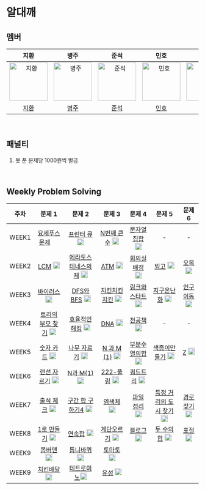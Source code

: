 # 알대깨

## 멤버

|                                         지환                                         |                                          병주                                           |                                        준석                                        |                                       민호                                        |                                        정민                                         |
|:----------------------------------------------------------------------------------:|:-------------------------------------------------------------------------------------:|:--------------------------------------------------------------------------------:|:-------------------------------------------------------------------------------:|:---------------------------------------------------------------------------------:|
| <img src="https://avatars.githubusercontent.com/ch0ijihwan" width=100px alt="지환"/> | <img src="https://avatars.githubusercontent.com/Byeongju-Kong" width=100px alt="병주"/> | <img src="https://avatars.githubusercontent.com/Seokki97" width=100px alt="준석"/> | <img src="https://avatars.githubusercontent.com/MinhoKK" width=100px alt="민호"/> | <img src="https://avatars.githubusercontent.com/jmlee9707" width=100px alt="정민"/> |
|                        [지환](https://github.com/ch0ijihwan)                         |                        [병주](https://github.com/Byeongju-Kong)                         |                        [준석](https://github.com/Seokki97)                         |                        [민호](https://github.com/MinhoKK)                         |                        [정민](https://github.com/jmlee9707)                         |

<br />

## 패널티

1. 못 푼 문제당 1000원씩 벌금

<br />

## Weekly Problem Solving

| **주차** |                                                               **문제 1**                                                                |                                                                                   **문제 2**                                                                                    |                                                               **문제 3**                                                               |                                                              **문제 4**                                                               |                                                                **문제 5**                                                                 |                                                             **문제 6**                                                             |
|:------:|:-------------------------------------------------------------------------------------------------------------------------------------:|:-----------------------------------------------------------------------------------------------------------------------------------------------------------------------------:|:------------------------------------------------------------------------------------------------------------------------------------:|:-----------------------------------------------------------------------------------------------------------------------------------:|:---------------------------------------------------------------------------------------------------------------------------------------:|:--------------------------------------------------------------------------------------------------------------------------------:|
| WEEK1  |   [요세푸스 문제](https://www.acmicpc.net/problem/1158) <img height="15px" width="18px" src="https://static.solved.ac/tier_small/7.svg"/>   |                        [프린터 큐](https://www.acmicpc.net/problem/1966) <img height="18px" width="18px" src="https://static.solved.ac/tier_small/8.svg"/>                        |  [N번째 큰 수](https://www.acmicpc.net/problem/2075) <img height="18px" width="18px" src="https://static.solved.ac/tier_small/9.svg"/>   |  [문자열 집합](https://www.acmicpc.net/problem/14425) <img height="18px" width="18px" src="https://static.solved.ac/tier_small/8.svg"/>  |                                                                    -                                                                    |                                                                -                                                                 |
| WEEK2  |     [LCM](https://www.acmicpc.net/problem/5347) <img height="18px" width="18px" src="https://static.solved.ac/tier_small/6.svg"/>     |                     [에라토스테네스의 체](https://www.acmicpc.net/problem/2960) <img height="18px" width="18px" src="https://static.solved.ac/tier_small/7.svg"/>                      |    [ATM](https://www.acmicpc.net/problem/11399) <img height="18px" width="18px" src="https://static.solved.ac/tier_small/7.svg"/>    |  [회의실 배정](https://www.acmicpc.net/problem/1931) <img height="18px" width="18px" src="https://static.solved.ac/tier_small/10.svg"/>  |      [빙고](https://www.acmicpc.net/problem/2578) <img height="18px" width="18px" src="https://static.solved.ac/tier_small/7.svg"/>       |  [오목](https://www.acmicpc.net/problem/2615) <img height="18px" width="18px" src="https://static.solved.ac/tier_small/10.svg"/>   |
| WEEK3  |    [바이러스](https://www.acmicpc.net/problem/2606) <img height="18px" width="18px" src="https://static.solved.ac/tier_small/8.svg"/>     |                      [DFS와 BFS](https://www.acmicpc.net/problem/1260) <img height="18px" width="18px" src="https://static.solved.ac/tier_small/9.svg"/>                       |  [치킨치킨치킨](https://www.acmicpc.net/problem/16439) <img height="18px" width="18px" src="https://static.solved.ac/tier_small/7.svg"/>   | [링크와 스타트](https://www.acmicpc.net/problem/15661) <img height="18px" width="18px" src="https://static.solved.ac/tier_small/10.svg"/> |     [지구온난화](https://www.acmicpc.net/problem/5212) <img height="18px" width="18px" src="https://static.solved.ac/tier_small/9.svg"/>     | [인구이동](https://www.acmicpc.net/problem/16234) <img height="18px" width="18px" src="https://static.solved.ac/tier_small/11.svg"/> |
| WEEK4  | [트리의 부모 찾기](https://www.acmicpc.net/pr신oblem/11725) <img height="18px" width="18px" src="https://static.solved.ac/tier_small/9.svg"/> |                      [효율적인 해킹](https://www.acmicpc.net/problem/1325) <img height="18px" width="18px" src="https://static.solved.ac/tier_small/10.svg"/>                       |    [DNA](https://www.acmicpc.net/problem/1969) <img height="18px" width="18px" src="https://static.solved.ac/tier_small/7.svg"/>     |   [전공책](https://www.acmicpc.net/problem/16508) <img height="18px" width="18px" src="https://static.solved.ac/tier_small/8.svg"/>    |                                                                    -                                                                    |                                                                -                                                                 |
| WEEK5  |   [숫자 카드](https://www.acmicpc.net/problem/10815) <img height="18px" width="18px" src="https://static.solved.ac/tier_small/6.svg"/>    |                       [나무 자르기](https://www.acmicpc.net/problem/2805) <img height="18px" width="18px" src="https://static.solved.ac/tier_small/9.svg"/>                        | [N 과 M (1)](https://www.acmicpc.net/problem/15649) <img height="18px" width="18px" src="https://static.solved.ac/tier_small/8.svg"/> |  [부분수열의합](https://www.acmicpc.net/problem/1182) <img height="18px" width="18px" src="https://static.solved.ac/tier_small/9.svg"/>   |    [색종이만 들기](https://www.acmicpc.net/problem/2630) <img height="18px" width="18px" src="https://static.solved.ac/tier_small/9.svg"/>    |   [Z](https://www.acmicpc.net/problem/1074) <img height="18px" width="18px" src="https://static.solved.ac/tier_small/10.svg"/>   |
| WEEK6  |   [랜선 자르기](https://www.acmicpc.net/problem/1654) <img height="18px" width="18px" src="https://static.solved.ac/tier_small/9.svg"/>    |                      [N과 M(1)](https://www.acmicpc.net/problem/15663) <img height="18px" width="18px" src="https://static.solved.ac/tier_small/9.svg"/>                       |  [222-풀링](https://www.acmicpc.net/problem/17829) <img height="18px" width="18px" src="https://static.solved.ac/tier_small/9.svg"/>   |   [쿼드트리](https://www.acmicpc.net/problem/1992) <img height="18px" width="18px" src="https://static.solved.ac/tier_small/10.svg"/>   |                                                                                                                                         |                                                                                                                                  |
| WEEK7  |   [출석 체크](https://www.acmicpc.net/problem/20438) <img height="18px" width="18px" src="https://static.solved.ac/tier_small/9.svg"/>    |                     [구간 합 구하기4](https://www.acmicpc.net/problem/11659) <img height="18px" width="18px" src="https://static.solved.ac/tier_small/8.svg"/>                      |    [염색체](https://www.acmicpc.net/problem/9342) <img height="18px" width="18px" src="https://static.solved.ac/tier_small/8.svg"/>     |  [파일 정리](https://www.acmicpc.net/problem/20291) <img height="18px" width="18px" src="https://static.solved.ac/tier_small/8.svg"/>   | [특정 거리의 도시 찾기](https://www.acmicpc.net/problem/18352) <img height="18px" width="18px" src="https://static.solved.ac/tier_small/9.svg"/> | [경로찾기](https://www.acmicpc.net/problem/11403) <img height="18px" width="18px" src="https://static.solved.ac/tier_small/10.svg"/> |
| WEEK8  |   [1로 만들기](https://www.acmicpc.net/problem/1463) <img height="18px" width="18px" src="https://static.solved.ac/tier_small/8.svg"/>    |                        [연속합](https://www.acmicpc.net/problem/1912)  <img height="18px" width="18px" src="https://static.solved.ac/tier_small/9.svg"/>                         |   [계단오르기](https://www.acmicpc.net/problem/2579) <img height="18px" width="18px" src="https://static.solved.ac/tier_small/8.svg"/>    |   [블로그](https://www.acmicpc.net/problem/21921)  <img height="18px" width="18px" src="https://static.solved.ac/tier_small/8.svg"/>   |    [두 수의 합](https://www.acmicpc.net/problem/3273) <img height="18px" width="18px" src="https://static.solved.ac/tier_small/8.svg"/>     |   [표절](https://www.acmicpc.net/problem/2428) <img height="18px" width="18px" src="https://static.solved.ac/tier_small/8.svg"/>   | 
| WEEK9  |    [봄버맨](https://www.acmicpc.net/problem/16918) <img height="18px" width="18px" src="https://static.solved.ac/tier_small/10.svg"/>    | [톱니바퀴](https://www.acmicpc.net/problem/14891)                                              <img height="18px" width="18px" src="https://static.solved.ac/tier_small/11.svg"/> |    [토마토](https://www.acmicpc.net/problem/7576) <img height="18px" width="18px" src="https://static.solved.ac/tier_small/11.svg"/>    |
|WEEK9|[치킨배달](https://www.acmicpc.net/problem/15686) <img height="18px" width="18px" src="https://static.solved.ac/tier_small/11.svg"/> |                       [테트로미노](https://www.acmicpc.net/problem/14500)<img height="18px" width="18px" src="https://static.solved.ac/tier_small/12.svg"/>                        | [유성](https://www.acmicpc.net/problem/10703) <img height="18px" width="18px" src="https://static.solved.ac/tier_small/10.svg"/>